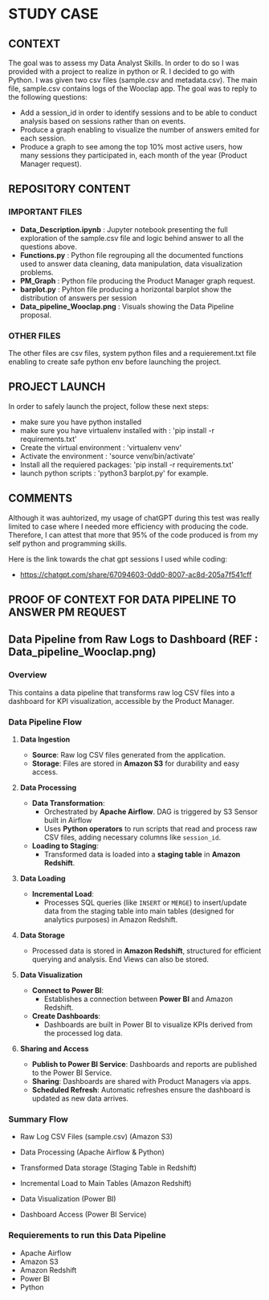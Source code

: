 # STUDY CASE

## CONTEXT
The goal was to assess my Data Analyst Skills. In order to do so I was provided with a project to realize in python or R. I decided to go with Python. 
I was given two csv files (sample.csv and metadata.csv). The main file, sample.csv contains logs of the Wooclap app. The goal was to reply to the following questions:

- Add a session_id in order to identify sessions and to be able to conduct analysis based on sessions rather than on events.
- Produce a graph enabling to visualize the number of answers emited for each session.
- Produce a graph to see among the top 10% most active users, how many sessions they participated in, each month of the year (Product Manager request).

## REPOSITORY CONTENT
### IMPORTANT FILES
- **Data_Description.ipynb** : Jupyter notebook presenting the full exploration of the sample.csv file and logic behind answer to all the questions above.
- **Functions.py** : Python file regrouping all the documented functions used to answer data cleaning, data manipulation, data visualization problems.
- **PM_Graph** : Python file producing the Product Manager graph request.
- **barplot.py** : Pyhton file producing a horizontal barplot show the distribution of answers per session
- **Data_pipeline_Wooclap.png** : Visuals showing the Data Pipeline proposal.

### OTHER FILES
The other files are csv files, system python files and a requierement.txt file enabling to create safe python env before launching the project.

## PROJECT LAUNCH
In order to safely launch the project, follow these next steps:

- make sure you have python installed
- make sure you have virtualenv installed with : 'pip install -r requirements.txt'
- Create the virtual environment : 'virtualenv venv'
- Activate the environment : 'source venv/bin/activate'
- Install all the requiered packages: 'pip install -r requirements.txt'
- launch python scripts : 'python3 barplot.py' for example.

## COMMENTS
Although it was auhtorized, my usage of chatGPT during this test was really limited to case where I needed more efficiency with producing the code. Therefore, I can attest that more that 95% of the code produced is from my self python and programming skills.

Here is the link towards the chat gpt sessions I used while coding:
- https://chatgpt.com/share/67094603-0dd0-8007-ac8d-205a7f541cff

## PROOF OF CONTEXT FOR DATA PIPELINE TO ANSWER PM REQUEST

## Data Pipeline from Raw Logs to Dashboard (REF : Data_pipeline_Wooclap.png)

### Overview
This contains a data pipeline that transforms raw log CSV files into a dashboard for KPI visualization, accessible by the Product Manager.

### Data Pipeline Flow

1. **Data Ingestion**
   - **Source**: Raw log CSV files generated from the application.
   - **Storage**: Files are stored in **Amazon S3** for durability and easy access.

2. **Data Processing**
   - **Data Transformation**:
     - Orchestrated by **Apache Airflow**. DAG is triggered by S3 Sensor built in Airflow
     - Uses **Python operators** to run scripts that read and process raw CSV files, adding necessary columns like `session_id`.
   - **Loading to Staging**:
     - Transformed data is loaded into a **staging table** in **Amazon Redshift**.

3. **Data Loading**
   - **Incremental Load**:
     - Processes SQL queries (like `INSERT` or `MERGE`) to insert/update data from the staging table into main tables (designed for analytics purposes) in Amazon Redshift.

4. **Data Storage**
   - Processed data is stored in **Amazon Redshift**, structured for efficient querying and analysis. End Views can also be stored.

5. **Data Visualization**
   - **Connect to Power BI**:
     - Establishes a connection between **Power BI** and Amazon Redshift.
   - **Create Dashboards**:
     - Dashboards are built in Power BI to visualize KPIs derived from the processed log data.

6. **Sharing and Access**
   - **Publish to Power BI Service**: Dashboards and reports are published to the Power BI Service.
   - **Sharing**: Dashboards are shared with Product Managers via apps.
   - **Scheduled Refresh**: Automatic refreshes ensure the dashboard is updated as new data arrives.

### Summary Flow
* Raw Log CSV Files (sample.csv) (Amazon S3)

* Data Processing (Apache Airflow & Python)

* Transformed Data storage (Staging Table in Redshift)

* Incremental Load to Main Tables (Amazon Redshift)

* Data Visualization (Power BI)

* Dashboard Access (Power BI Service)

### Requierements to run this Data Pipeline
- Apache Airflow
- Amazon S3
- Amazon Redshift
- Power BI
- Python
